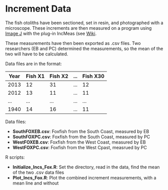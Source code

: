 # Increment Data

The fish otoliths have been sectioned, set in resin, and photographed with a microscope. These increments are then measured on a program using [Image J](http://imagej.nih.gov/ij/) with the plug-in IncMeas (see [Wiki](https://github.com/emboylen/EBHonoursThesis/wiki/1.-Increment-Data).  

These measurements have then been exported as .csv files. Two researchers (EB and PC) determined the measurements, so the mean of the two will have to be calculated.

Data files are in the format:

|Year | Fish X1 | Fish X2 | ... | Fish X30 |
|-----|---------|---------|-----|----------|
|2013 | 12      |31       |...  | 12       |
|2012 | 13      | 11      |...  | 11       |
|...  | ...     |...      |...  |...       |
|1940 | 14      | 16      |...  | 11       |

Data files:
* **SouthFOXEB.csv**: Foxfish from the South Coast, measured by EB
* **SouthFOXPC.csv**: Foxfish from the South Coast, measured by PC
* **WestFOXEB.csv**: Foxfish from the West Coast, measured by EB
* **WestFOXPC.csv**: Foxfish from the West Cpast, measrued by PC

R scripts:
* **Initialize_Incs_Fox.R**: Set the directory, read in the data, find the mean of the two .csv data files
* **Plot_Incs_Fox.R**: Plot the combined increment measurements, with a mean line and without
